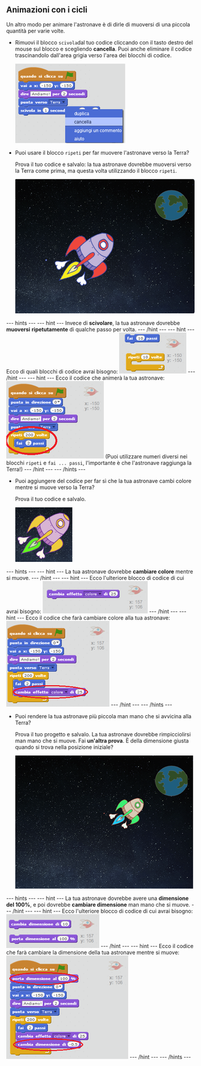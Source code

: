 ## Animazioni con i cicli

Un altro modo per animare l'astronave è di dirle di muoversi di una piccola quantità per varie volte.

+ Rimuovi il blocco `scivola`dal tuo codice cliccando con il tasto destro del mouse sul blocco e scegliendo **cancella**. Puoi anche eliminare il codice trascinandolo dall'area grigia verso l'area dei blocchi di codice.
    
    ![Cancellare il blocco scivola](images/space-delete-glide.png)

+ Puoi usare il blocco `ripeti` per far muovere l'astronave verso la Terra?
    
    Prova il tuo codice e salvalo: la tua astronave dovrebbe muoversi verso la Terra come prima, ma questa volta utilizzando il blocco `ripeti`.
    
    ![Testare l'animazione di un'astronave](images/space-animate-stage.png)

\--- hints \--- \--- hint \--- Invece di **scivolare**, la tua astronave dovrebbe **muoversi** **ripetutamente** di qualche passo per volta. \--- /hint \--- \--- hint \--- Ecco di quali blocchi di codice avrai bisogno: ![Blocks for an animated spaceship](images/space-repeat-blocks.png) \--- /hint \--- \--- hint \--- Ecco il codice che animerà la tua astronave: ![Code for an animated spaceship](images/space-repeat-code.png) (Puoi utilizzare numeri diversi nei blocchi `ripeti` e `fai ... passi`, l'importante è che l'astronave raggiunga la Terra!) \--- /hint \--- \--- /hints \---

+ Puoi aggiungere del codice per far sì che la tua astronave cambi colore mentre si muove verso la Terra?
    
    Prova il tuo codice e salvalo.
    
    ![Testare un'astronave che cambia colore](images/space-colour-test.png)

\--- hints \--- \--- hint \--- La tua astronave dovrebbe **cambiare colore** mentre si muove. \--- /hint \--- \--- hint \--- Ecco l'ulteriore blocco di codice di cui avrai bisogno: ![Block for changing colour](images/space-colour-blocks.png) \--- /hint \--- \--- hint \--- Ecco il codice che farà cambiare colore alla tua astronave: ![Code for an animated spaceship](images/space-colour-code.png) \--- /hint \--- \--- /hints \---

+ Puoi rendere la tua astronave più piccola man mano che si avvicina alla Terra?
    
    Prova il tuo progetto e salvalo. La tua astronave dovrebbe rimpicciolirsi man mano che si muove. Fai **un'altra prova**. È della dimensione giusta quando si trova nella posizione iniziale?
    
    ![Testare un'astronave che si rimpicciolisce](images/space-size-test.png)

\--- hints \--- \--- hint \--- La tua astronave dovrebbe avere una **dimensione del 100%**, e poi dovrebbe **cambiare dimensione** man mano che si muove. \--- /hint \--- \--- hint \--- Ecco l'ulteriore blocco di codice di cui avrai bisogno: ![Blocks for changing size](images/space-size-blocks.png) \--- /hint \--- \--- hint \--- Ecco il codice che farà cambiare la dimensione della tua astronave mentre si muove: ![Code for changing size](images/space-size-code.png) \--- /hint \--- \--- /hints \---